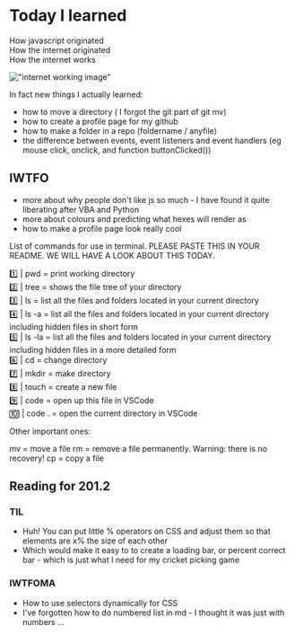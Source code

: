 # Today I learned

How javascript originated   
How the internet originated   
How the internet works   

!["internet working image"](https://mocomi.com/wp-content/uploads/2016/10/MOC_GIFO_INTERNET.gif)

In fact new things I actually learned:   
- how to move a directory ( I forgot the git part of git mv)
- how to create a profile page for my github
- how to make a folder in a repo (foldername / anyfile)
- the difference between events, event listeners and event handlers (eg mouse click, onclick, and function buttonClicked())

## IWTFO   

- more about why people don't like js so much - I have found it quite liberating after VBA and Python
- more about colours and predicting what hexes will render as
- how to make a profile page look really cool
  
List of commands for use in terminal. PLEASE PASTE THIS IN YOUR README. WE WILL HAVE A LOOK ABOUT THIS TODAY.

1️⃣  |  pwd = print working directory   
2️⃣  | tree = shows the file tree of your directory   
3️⃣  | ls = list all the files and folders located in your current directory   
4️⃣  | ls -a = list all the files and folders located in your current directory including hidden files in short form   
5️⃣  | ls -la = list all the files and folders located in your current directory including hidden files in a more detailed form   
6️⃣  | cd = change directory   
7️⃣  | mkdir = make directory   
8️⃣  | touch = create a new file   
9️⃣  | code <filename> = open up this file in VSCode   
🔟  | code . = open the current directory in VSCode   

Other important ones:

mv = move a file
rm <filename> = remove a file permanently. Warning: there is no recovery!
cp <source> <destination> = copy a file

## Reading for 201.2

### TIL
- Huh! You can put little % operators on CSS and adjust them so that elements are x% the size of each other
- Which would make it easy to to create a loading bar, or percent correct bar - which is just what I need for my cricket picking game

### IWTFOMA
- How to use selectors dynamically for CSS
- I've forgotten how to do numbered list in md - I thought it was just with numbers ...
